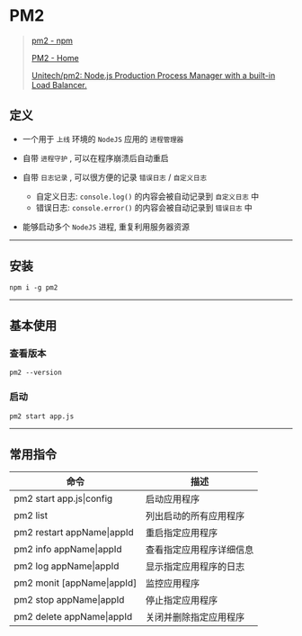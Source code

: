 # PM2



> [pm2 - npm](https://www.npmjs.com/package/pm2)
>
> [PM2 - Home](https://pm2.keymetrics.io/)
>
> [Unitech/pm2: Node.js Production Process Manager with a built-in Load Balancer.](https://github.com/Unitech/pm2)



## 定义

- 一个用于 `上线` 环境的 `NodeJS` 应用的 `进程管理器`

- 自带 `进程守护` , 可以在程序崩溃后自动重启
- 自带 `日志记录` , 可以很方便的记录 `错误日志` / `自定义日志`
  - 自定义日志: `console.log()` 的内容会被自动记录到 `自定义日志` 中
  - 错误日志: `console.error()` 的内容会被自动记录到 `错误日志` 中
- 能够启动多个 `NodeJS` 进程, 重复利用服务器资源

---

## 安装

```shell
npm i -g pm2
```

---

## 基本使用



### 查看版本

```shell
pm2 --version
```



### 启动

```shell
pm2 start app.js
```

---

## 常用指令

| 命令                       | 描述                     |
| -------------------------- | ------------------------ |
| pm2 start app.js\|config   | 启动应用程序             |
| pm2 list                   | 列出启动的所有应用程序   |
| pm2 restart appName\|appId | 重启指定应用程序         |
| pm2 info appName\|appId    | 查看指定应用程序详细信息 |
| pm2 log appName\|appId     | 显示指定应用程序的日志   |
| pm2 monit [appName\|appId] | 监控应用程序             |
| pm2 stop appName\|appId    | 停止指定应用程序         |
| pm2 delete appName\|appId  | 关闭并删除指定应用程序   |






















